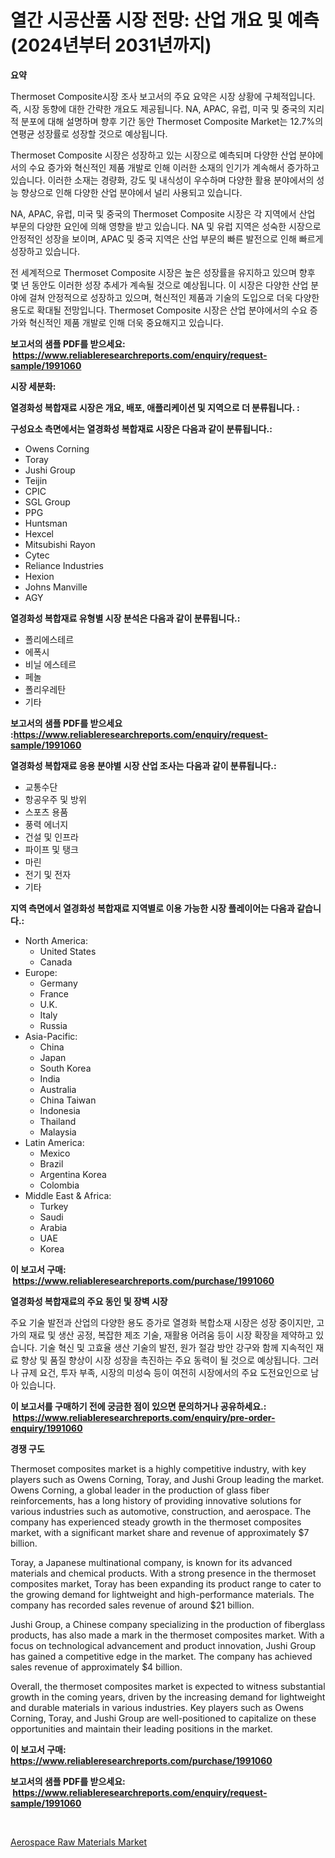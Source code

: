 <p><h1>열간 시공산품 시장 전망: 산업 개요 및 예측 (2024년부터 2031년까지)</h1></p><p><strong>요약</strong></p>
<p><p>Thermoset Composite시장 조사 보고서의 주요 요약은 시장 상황에 구체적입니다. 즉, 시장 동향에 대한 간략한 개요도 제공됩니다. NA, APAC, 유럽, 미국 및 중국의 지리적 분포에 대해 설명하며 향후 기간 동안 Thermoset Composite Market는 12.7%의 연평균 성장률로 성장할 것으로 예상됩니다.</p><p>Thermoset Composite 시장은 성장하고 있는 시장으로 예측되며 다양한 산업 분야에서의 수요 증가와 혁신적인 제품 개발로 인해 이러한 소재의 인기가 계속해서 증가하고 있습니다. 이러한 소재는 경량화, 강도 및 내식성이 우수하며 다양한 활용 분야에서의 성능 향상으로 인해 다양한 산업 분야에서 널리 사용되고 있습니다.</p><p>NA, APAC, 유럽, 미국 및 중국의 Thermoset Composite 시장은 각 지역에서 산업 부문의 다양한 요인에 의해 영향을 받고 있습니다. NA 및 유럽 지역은 성숙한 시장으로 안정적인 성장을 보이며, APAC 및 중국 지역은 산업 부문의 빠른 발전으로 인해 빠르게 성장하고 있습니다.</p><p>전 세계적으로 Thermoset Composite 시장은 높은 성장률을 유지하고 있으며 향후 몇 년 동안도 이러한 성장 추세가 계속될 것으로 예상됩니다. 이 시장은 다양한 산업 분야에 걸쳐 안정적으로 성장하고 있으며, 혁신적인 제품과 기술의 도입으로 더욱 다양한 용도로 확대될 전망입니다. Thermoset Composite 시장은 산업 분야에서의 수요 증가와 혁신적인 제품 개발로 인해 더욱 중요해지고 있습니다.</p></p>
<p><strong>보고서의 샘플 PDF를 받으세요: &nbsp;<a href="https://www.reliableresearchreports.com/enquiry/request-sample/1991060">https://www.reliableresearchreports.com/enquiry/request-sample/1991060</a></strong></p>
<p><strong>시장 세분화:</strong></p>
<p><strong> 열경화성 복합재료 시장은 개요, 배포, 애플리케이션 및 지역으로 더 분류됩니다. :</strong></p>
<p><strong>구성요소 측면에서는 열경화성 복합재료 시장은 다음과 같이 분류됩니다.:</strong></p>
<p><ul><li>Owens Corning</li><li>Toray</li><li>Jushi Group</li><li>Teijin</li><li>CPIC</li><li>SGL Group</li><li>PPG</li><li>Huntsman</li><li>Hexcel</li><li>Mitsubishi Rayon</li><li>Cytec</li><li>Reliance Industries</li><li>Hexion</li><li>Johns Manville</li><li>AGY</li></ul></p>
<p><strong> 열경화성 복합재료 유형별 시장 분석은 다음과 같이 분류됩니다.:</strong></p>
<p><ul><li>폴리에스테르</li><li>에폭시</li><li>비닐 에스테르</li><li>페놀</li><li>폴리우레탄</li><li>기타</li></ul></p>
<p><strong>보고서의 샘플 PDF를 받으세요 :<a href="https://www.reliableresearchreports.com/enquiry/request-sample/1991060">https://www.reliableresearchreports.com/enquiry/request-sample/1991060</a></strong></p>
<p><strong> 열경화성 복합재료 응용 분야별 시장 산업 조사는 다음과 같이 분류됩니다.:</strong></p>
<p><ul><li>교통수단</li><li>항공우주 및 방위</li><li>스포츠 용품</li><li>풍력 에너지</li><li>건설 및 인프라</li><li>파이프 및 탱크</li><li>마린</li><li>전기 및 전자</li><li>기타</li></ul></p>
<p><strong>지역 측면에서 열경화성 복합재료 지역별로 이용 가능한 시장 플레이어는 다음과 같습니다.:</strong></p>
<p><ul>
    <li>
        North America:
        <ul>
            <li>United States</li>
            <li>Canada</li>
        </ul>
    </li>
    <li>
        Europe:
        <ul>
            <li>Germany</li>
            <li>France</li>
            <li>U.K.</li>
            <li>Italy</li>
            <li>Russia</li>
        </ul>
    </li>
    <li>
        Asia-Pacific:
        <ul>
            <li>China</li>
            <li>Japan</li>
            <li>South Korea</li>
            <li>India</li>
            <li>Australia</li>
            <li>China Taiwan</li>
            <li>Indonesia</li>
            <li>Thailand</li>
            <li>Malaysia</li>
        </ul>
    </li>
    <li>
        Latin America:
        <ul>
            <li>Mexico</li>
            <li>Brazil</li>
            <li>Argentina Korea</li>
            <li>Colombia</li>
        </ul>
    </li>
    <li>
        Middle East & Africa:
        <ul>
            <li>Turkey</li>
            <li>Saudi</li>
            <li>Arabia</li>
            <li>UAE</li>
            <li>Korea</li>
        </ul>
    </li>
    </ul></p>
<p><strong>이 보고서 구매: &nbsp;<a href="https://www.reliableresearchreports.com/purchase/1991060">https://www.reliableresearchreports.com/purchase/1991060</a></strong></p>
<p><strong>열경화성 복합재료의 주요 동인 및 장벽 시장</strong></p>
<p><p>주요 기술 발전과 산업의 다양한 용도 증가로 열경화 복합소재 시장은 성장 중이지만, 고가의 재료 및 생산 공정, 복잡한 제조 기술, 재활용 어려움 등이 시장 확장을 제약하고 있습니다. 기술 혁신 및 고효율 생산 기술의 발전, 원가 절감 방안 강구와 함께 지속적인 재료 향상 및 품질 향상이 시장 성장을 촉진하는 주요 동력이 될 것으로 예상됩니다. 그러나 규제 요건, 투자 부족, 시장의 미성숙 등이 여전히 시장에서의 주요 도전요인으로 남아 있습니다.</p></p>
<p><strong>이 보고서를 구매하기 전에 궁금한 점이 있으면 문의하거나 공유하세요.: &nbsp;<a href="https://www.reliableresearchreports.com/enquiry/pre-order-enquiry/1991060">https://www.reliableresearchreports.com/enquiry/pre-order-enquiry/1991060</a></strong></p>
<p><strong>경쟁 구도</strong></p>
<p><p>Thermoset composites market is a highly competitive industry, with key players such as Owens Corning, Toray, and Jushi Group leading the market. Owens Corning, a global leader in the production of glass fiber reinforcements, has a long history of providing innovative solutions for various industries such as automotive, construction, and aerospace. The company has experienced steady growth in the thermoset composites market, with a significant market share and revenue of approximately $7 billion.</p><p>Toray, a Japanese multinational company, is known for its advanced materials and chemical products. With a strong presence in the thermoset composites market, Toray has been expanding its product range to cater to the growing demand for lightweight and high-performance materials. The company has recorded sales revenue of around $21 billion.</p><p>Jushi Group, a Chinese company specializing in the production of fiberglass products, has also made a mark in the thermoset composites market. With a focus on technological advancement and product innovation, Jushi Group has gained a competitive edge in the market. The company has achieved sales revenue of approximately $4 billion.</p><p>Overall, the thermoset composites market is expected to witness substantial growth in the coming years, driven by the increasing demand for lightweight and durable materials in various industries. Key players such as Owens Corning, Toray, and Jushi Group are well-positioned to capitalize on these opportunities and maintain their leading positions in the market.</p></p>
<p><strong>이 보고서 구매: &nbsp; <a href="https://www.reliableresearchreports.com/purchase/1991060">https://www.reliableresearchreports.com/purchase/1991060</a></strong></p>
<p><strong>보고서의 샘플 PDF를 받으세요: &nbsp;<a href="https://www.reliableresearchreports.com/enquiry/request-sample/1991060">https://www.reliableresearchreports.com/enquiry/request-sample/1991060</a></strong><strong></strong></p>
<p>&nbsp;</p>
<p><p><a href="https://noble-drawer-34c.notion.site/Aerospace-Raw-Materials-Market-Dynamics-2024-2031-Also-about-Its-Market-Trends-Projections-and-Op-cba2a7a72e0341088c39c27215046288">Aerospace Raw Materials Market</a></p></p>